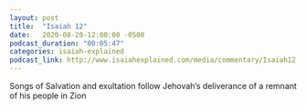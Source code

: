 ```yaml
---
layout: post
title:  "Isaiah 12"
date:   2020-08-20-12:00:00 -0500
podcast_duration: "00:05:47"
categories: isaiah-explained
podcast_link: http://www.isaiahexplained.com/media/commentary/Isaiah12.mp3
---
```

Songs of Salvation and exultation follow Jehovah’s deliverance of a remnant of his people in Zion
